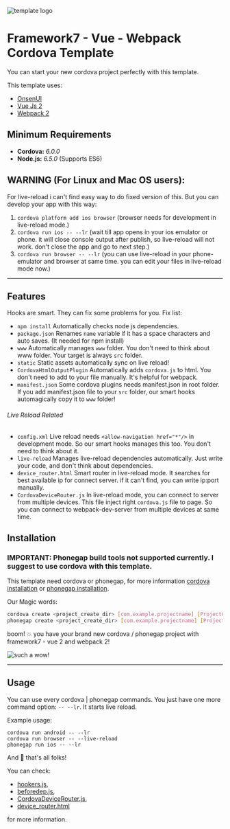 <!--
#
# Licensed to the Apache Software Foundation (ASF) under one
# or more contributor license agreements.  See the NOTICE file
# distributed with this work for additional information
# regarding copyright ownership.  The ASF licenses this file
# to you under the Apache License, Version 2.0 (the
# "License"); you may not use this file except in compliance
# with the License.  You may obtain a copy of the License at
#
# http://www.apache.org/licenses/LICENSE-2.0
#
# Unless required by applicable law or agreed to in writing,
# software distributed under the License is distributed on an
# "AS IS" BASIS, WITHOUT WARRANTIES OR CONDITIONS OF ANY
#  KIND, either express or implied.  See the License for the
# specific language governing permissions and limitations
# under the License.
#
-->

![template logo](logo.png "template logo")

# Framework7 - Vue - Webpack Cordova Template
You can start your new cordova project perfectly with this template.

This template uses:
* [OnsenUI](https://onsen.io)
* [Vue Js 2](https://vuejs.org/)
* [Webpack 2](https://webpack.github.io/)


## Minimum Requirements
* **Cordova:** _6.0.0_
* **Node.js:** _6.5.0_ (Supports ES6)

## WARNING (For Linux and Mac OS users):

For live-reload i can't find easy way to do fixed version of this. But you can develop your app with this way:

1. `cordova platform add ios browser` (browser needs for development in live-reload mode.)
2. `cordova run ios -- --lr` (wait till app opens in your ios emulator or phone. it will close console output after publish, so live-reload will not work. don't close the app and go to next step.)
3. `cordova run browser -- --lr` (you can use live-reload in your phone-emulator and browser at same time. you can edit your files in live-reload mode now.)

---

## Features

Hooks are smart. They can fix some problems for you. Fix list:
* `npm install` Automatically checks node js dependencies.
* `package.json` Renames `name` variable if it has a space characters and auto saves. (It needed for npm install)
* `www` Automatically manages `www` folder. You don't need to think about www folder. Your target is always `src` folder.
* `static` Static assets automatically sync on live reload!
* `CordovaHtmlOutputPlugin` Automatically adds `cordova.js` to html. You don't need to add to your file manually. It's helpful for webpack.
* `manifest.json` Some cordova plugins needs manifest.json in root folder. If you add manifest.json file to your `src` folder, our smart hooks automagically copy it to `www` folder!

###### Live Reload Related
* `config.xml` Live reload needs `<allow-navigation href="*"/>` in development mode. So our smart hooks manages this too. You don't need to think about it.
* `live-reload` Manages live-reload dependencies automatically. Just write your code, and don't think about dependencies.
* `device_router.html` Smart router in live-reload mode. It searches for best available ip for connect server. if it can't find, you can write ip:port manually.
* `CordovaDeviceRouter.js` In live-reload mode, you can connect to server from multiple devices. This file inject right `cordova.js` file to page. So you can connect to webpack-dev-server from multiple devices at same time.

## Installation
### IMPORTANT: Phonegap build tools not supported currently. I suggest to use cordova with this template.

This template need cordova or phonegap, for more information [cordova installation](https://cordova.apache.org/docs/en/latest/guide/cli/) or [phonegap installation](http://docs.phonegap.com/getting-started/1-install-phonegap/desktop/).

Our Magic words:

``` bash
cordova create <project_create_dir> [com.example.projectname] [ProjectClassName] --template cordova-template-onsenui-vue-webpack
phonegap create <project_create_dir> [com.example.projectname] [ProjectClassName] --template cordova-template-onsenui-vue-webpack
```

boom! :boom: you have your brand new cordova / phonegap project with framework7 - vue 2 and webpack 2!

![such a wow!](https://cloud.githubusercontent.com/assets/296796/3511506/4042665c-06b0-11e4-953c-4f14c11f81ec.png "such a wow!")

---

## Usage

You can use every cordova | phonegap commands.
You just have one more command option: `-- --lr`. It starts live reload.

Example usage:
```
cordova run android -- --lr
cordova run browser -- --live-reload
phonegap run ios -- --lr
```

And :tada: that's all folks!

You can check:
* [hookers.js](template_src/hooks/hookers.js),
* [beforedep.js](template_src/hooks/beforedep.js),
* [CordovaDeviceRouter.js](template_src/webpack/dev_helpers/CordovaDeviceRouter.js),
* [device_router.html](template_src/webpack/dev_helpers/device_router.html)

for more information.

